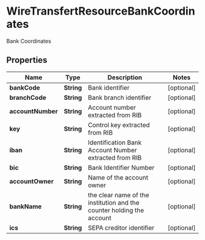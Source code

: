 

# WireTransfertResourceBankCoordinates

Bank Coordinates
## Properties

Name | Type | Description | Notes
------------ | ------------- | ------------- | -------------
**bankCode** | **String** | Bank identifier |  [optional]
**branchCode** | **String** | Bank branch identifier |  [optional]
**accountNumber** | **String** | Account number extracted from RIB |  [optional]
**key** | **String** | Control key extracted from RIB |  [optional]
**iban** | **String** | Identification Bank Account Number extracted from RIB |  [optional]
**bic** | **String** | Bank Identifier Number |  [optional]
**accountOwner** | **String** | Name of the account owner |  [optional]
**bankName** | **String** | the clear name of the institution and the counter holding the account |  [optional]
**ics** | **String** | SEPA creditor identifier |  [optional]



